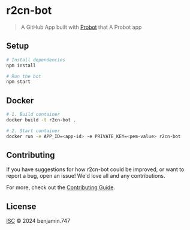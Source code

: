 # r2cn-bot

> A GitHub App built with [Probot](https://github.com/probot/probot) that A Probot app

## Setup

```sh
# Install dependencies
npm install

# Run the bot
npm start
```

## Docker

```sh
# 1. Build container
docker build -t r2cn-bot .

# 2. Start container
docker run -e APP_ID=<app-id> -e PRIVATE_KEY=<pem-value> r2cn-bot
```

## Contributing

If you have suggestions for how r2cn-bot could be improved, or want to report a bug, open an issue! We'd love all and any contributions.

For more, check out the [Contributing Guide](CONTRIBUTING.md).

## License

[ISC](LICENSE) © 2024 benjamin.747
